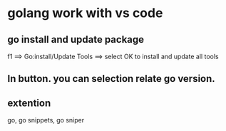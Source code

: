 # golang work with vs code

## go install and update package

f1 ==> Go:install/Update Tools ==> select OK  to install and update all tools

## In button. you can selection relate go version.

## extention 

go, go snippets, go sniper
